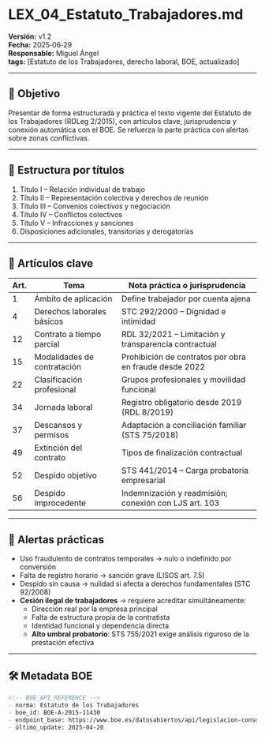 # LEX_04_Estatuto_Trabajadores.md  
**Versión:** v1.2  
**Fecha:** 2025‑06‑29  
**Responsable:** Miguel Ángel  
**tags:** [Estatuto de los Trabajadores, derecho laboral, BOE, actualizado]

---

## 📘 Objetivo

Presentar de forma estructurada y práctica el texto vigente del Estatuto de los Trabajadores (RDLeg 2/2015), con artículos clave, jurisprudencia y conexión automática con el BOE. Se refuerza la parte práctica con alertas sobre zonas conflictivas.

---

## 📖 Estructura por títulos

1. Título I – Relación individual de trabajo  
2. Título II – Representación colectiva y derechos de reunión  
3. Título III – Convenios colectivos y negociación  
4. Título IV – Conflictos colectivos  
5. Título V – Infracciones y sanciones  
6. Disposiciones adicionales, transitorias y derogatorias

---

## 📌 Artículos clave

| Art. | Tema                          | Nota práctica o jurisprudencia                                |
|------|-------------------------------|---------------------------------------------------------------|
| 1    | Ámbito de aplicación          | Define trabajador por cuenta ajena                            |
| 4    | Derechos laborales básicos    | STC 292/2000 – Dignidad e intimidad                           |
| 12   | Contrato a tiempo parcial     | RDL 32/2021 – Limitación y transparencia contractual          |
| 15   | Modalidades de contratación   | Prohibición de contratos por obra en fraude desde 2022        |
| 22   | Clasificación profesional     | Grupos profesionales y movilidad funcional                    |
| 34   | Jornada laboral               | Registro obligatorio desde 2019 (RDL 8/2019)                  |
| 37   | Descansos y permisos          | Adaptación a conciliación familiar (STS 75/2018)              |
| 49   | Extinción del contrato        | Tipos de finalización contractual                             |
| 52   | Despido objetivo              | STS 441/2014 – Carga probatoria empresarial                   |
| 56   | Despido improcedente          | Indemnización y readmisión; conexión con LJS art. 103         |

---

## 🚩 Alertas prácticas

- Uso fraudulento de contratos temporales → nulo o indefinido por conversión  
- Falta de registro horario → sanción grave (LISOS art. 7.5)  
- Despido sin causa → nulidad si afecta a derechos fundamentales (STC 92/2008)  
- **Cesión ilegal de trabajadores** → requiere acreditar simultáneamente:  
  - Dirección real por la empresa principal  
  - Falta de estructura propia de la contratista  
  - Identidad funcional y dependencia directa  
  - **Alto umbral probatorio**: STS 755/2021 exige análisis riguroso de la prestación efectiva

---

## 🛠️ Metadata BOE

```markdown
<!-- BOE_API_REFERENCE -->
- norma: Estatuto de los Trabajadores  
- boe_id: BOE-A-2015-11430  
- endpoint_base: https://www.boe.es/datosabiertos/api/legislacion-consolidada/id/BOE-A-2015-11430/texto/bloque/  
- último_update: 2025-04-20
